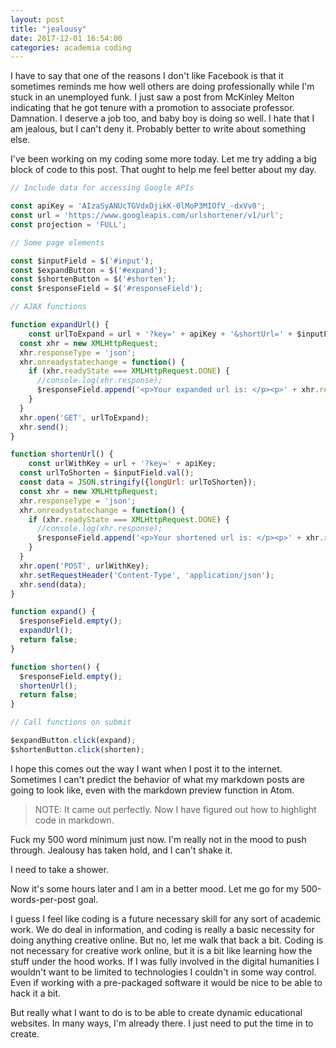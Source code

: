 ```yaml
---
layout: post
title: "jealousy"
date: 2017-12-01 16:54:00
categories: academia coding
---
```

I have to say that one of the reasons I don't like Facebook is that it sometimes reminds me how well others are doing professionally while I'm stuck in an unemployed funk. I just saw a post from McKinley Melton indicating that he got tenure with a promotion to associate professor. Damnation. I deserve a job too, and baby boy is doing so well. I hate that I am jealous, but I can't deny it. Probably better to write about something else.

I've been working on my coding some more today. Let me try adding a big block of code to this post. That ought to help me feel better about my day.

```javascript
// Include data for accessing Google APIs

const apiKey = 'AIzaSyANUcTGVdxDjikK-0lMoP3MIOfV_-dxVv0';
const url = 'https://www.googleapis.com/urlshortener/v1/url';
const projection = 'FULL';

// Some page elements

const $inputField = $('#input');
const $expandButton = $('#expand');
const $shortenButton = $('#shorten');
const $responseField = $('#responseField');

// AJAX functions

function expandUrl() {
	const urlToExpand = url + '?key=' + apiKey + '&shortUrl=' + $inputField.val();
  const xhr = new XMLHttpRequest;
  xhr.responseType = 'json';
  xhr.onreadystatechange = function() {
    if (xhr.readyState === XMLHttpRequest.DONE) {
      //console.log(xhr.response);
      $responseField.append('<p>Your expanded url is: </p><p>' + xhr.response.longUrl + '</p>');
    }
  }
  xhr.open('GET', urlToExpand);
  xhr.send();
}

function shortenUrl() {
	const urlWithKey = url + '?key=' + apiKey;
  const urlToShorten = $inputField.val();
  const data = JSON.stringify({longUrl: urlToShorten});
  const xhr = new XMLHttpRequest;
  xhr.responseType = 'json';
  xhr.onreadystatechange = function() {
    if (xhr.readyState === XMLHttpRequest.DONE) {
      //console.log(xhr.response);
      $responseField.append('<p>Your shortened url is: </p><p>' + xhr.response.id + '</p>');
    }
  }
  xhr.open('POST', urlWithKey);
  xhr.setRequestHeader('Content-Type', 'application/json');
  xhr.send(data);
}

function expand() {
  $responseField.empty();
  expandUrl();
  return false;
}

function shorten() {
  $responseField.empty();
  shortenUrl();
  return false;
}

// Call functions on submit

$expandButton.click(expand);
$shortenButton.click(shorten);
```

I hope this comes out the way I want when I post it to the internet. Sometimes I can't predict the behavior of what my markdown posts are going to look like, even with the markdown preview function in Atom.

> NOTE: It came out perfectly. Now I have figured out how to highlight code in markdown.

Fuck my 500 word minimum just now. I'm really not in the mood to push through. Jealousy has taken hold, and I can't shake it.

I need to take a shower.

Now it's some hours later and I am in a better mood. Let me go for my 500-words-per-post goal.

I guess I feel like coding is a future necessary skill for any sort of academic work. We do deal in information, and coding is really a basic necessity for doing anything creative online. But no, let me walk that back a bit. Coding is not necessary for creative work online, but it is a bit like learning how the stuff under the hood works. If I was fully involved in the digital humanities I wouldn't want to be limited to technologies I couldn't in some way control. Even if working with a pre-packaged software it would be nice to be able to hack it a bit.

But really what I want to do is to be able to create dynamic educational websites. In many ways, I'm already there. I just need to put the time in to create.
